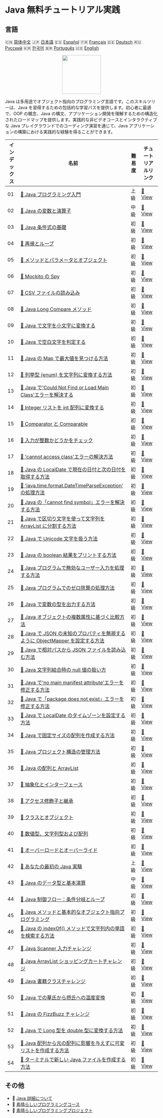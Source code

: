 # Java 無料チュートリアル実践

## 言語

🇨🇳 [简体中文](README_zh.md) 🇯🇵 [日本語](README_ja.md) 🇪🇸 [Español](README_es.md) 🇫🇷 [Français](README_fr.md) 🇩🇪 [Deutsch](README_de.md) 🇷🇺 [Русский](README_ru.md) 🇰🇷 [한국어](README_ko.md) 🇧🇷 [Português](README_pt.md) 🇺🇸 [English](README.md) 

<div align="center">
<img width="128px" src="https://file.labex.io/path/vBtgM8cNsQFn.png">
</div>

Java は多用途でオブジェクト指向のプログラミング言語です。このスキルツリーは、Java を習得するための包括的な学習パスを提供します。初心者に最適で、OOP の概念、Java の構文、アプリケーション開発を理解するための構造化されたロードマップを提供します。実践的な非ビデオコースとインタラクティブな Java プレイグラウンドでのコーディング演習を通じて、Java アプリケーションの構築における実践的な経験を得ることができます。

|   インデックス | 名前                                                                                                                                                                                                   | 難易度   | チュートリアルリンク                                                                                                                     |
|----------------|--------------------------------------------------------------------------------------------------------------------------------------------------------------------------------------------------------|----------|------------------------------------------------------------------------------------------------------------------------------------------|
|             01 | [📖 Java プログラミング入門](https://labex.io/ja/tutorials/java-introduction-to-java-programming-178546)                                                                                               | 上級     | [🔗 View](https://labex.io/ja/tutorials/java-introduction-to-java-programming-178546)                                                    |
|             02 | [📖 Java の変数と演算子](https://labex.io/ja/tutorials/java-variables-and-operators-in-java-178553)                                                                                                    | 中級     | [🔗 View](https://labex.io/ja/tutorials/java-variables-and-operators-in-java-178553)                                                     |
|             03 | [📖 Java 条件式の基礎](https://labex.io/ja/tutorials/java-java-conditional-expressions-fundamentals-178545)                                                                                            | 初級     | [🔗 View](https://labex.io/ja/tutorials/java-java-conditional-expressions-fundamentals-178545)                                           |
|             04 | [📖 再帰とループ](https://labex.io/ja/tutorials/java-recursion-and-loops-178552)                                                                                                                       | 初級     | [🔗 View](https://labex.io/ja/tutorials/java-recursion-and-loops-178552)                                                                 |
|             05 | [📖 メソッドとパラメータとオブジェクト](https://labex.io/ja/tutorials/java-methods-parameters-and-object-178547)                                                                                       | 初級     | [🔗 View](https://labex.io/ja/tutorials/java-methods-parameters-and-object-178547)                                                       |
|             06 | [📖 Mockito の Spy](https://labex.io/ja/tutorials/java-spy-in-mockito-117989)                                                                                                                          | 初級     | [🔗 View](https://labex.io/ja/tutorials/java-spy-in-mockito-117989)                                                                      |
|             07 | [📖 CSV ファイルの読み込み](https://labex.io/ja/tutorials/java-reading-a-csv-file-117982)                                                                                                              | 初級     | [🔗 View](https://labex.io/ja/tutorials/java-reading-a-csv-file-117982)                                                                  |
|             08 | [📖 Java Long Compare メソッド](https://labex.io/ja/tutorials/java-java-long-compare-method-117868)                                                                                                    | 初級     | [🔗 View](https://labex.io/ja/tutorials/java-java-long-compare-method-117868)                                                            |
|             09 | [📖 Java で文字を小文字に変換する](https://labex.io/ja/tutorials/java-convert-character-to-lowercase-in-java-117580)                                                                                   | 初級     | [🔗 View](https://labex.io/ja/tutorials/java-convert-character-to-lowercase-in-java-117580)                                              |
|             10 | [📖 Java で空白文字を判定する](https://labex.io/ja/tutorials/java-determining-space-characters-in-java-117547)                                                                                         | 初級     | [🔗 View](https://labex.io/ja/tutorials/java-determining-space-characters-in-java-117547)                                                |
|             11 | [📖 Java の Map で最大値を見つける方法](https://labex.io/ja/tutorials/java-how-to-find-maximum-value-map-117436)                                                                                       | 初級     | [🔗 View](https://labex.io/ja/tutorials/java-how-to-find-maximum-value-map-117436)                                                       |
|             12 | [📖 列挙型 (enum) を文字列に変換する方法](https://labex.io/ja/tutorials/java-how-to-convert-enum-to-string-117421)                                                                                     | 初級     | [🔗 View](https://labex.io/ja/tutorials/java-how-to-convert-enum-to-string-117421)                                                       |
|             13 | [📖 Java で'Could Not Find or Load Main Class'エラーを解決する](https://labex.io/ja/tutorials/java-resolving-could-not-find-or-load-main-class-error-in-java-117401)                                   | 初級     | [🔗 View](https://labex.io/ja/tutorials/java-resolving-could-not-find-or-load-main-class-error-in-java-117401)                           |
|             14 | [📖 Integer リストを int 配列に変換する](https://labex.io/ja/tutorials/java-convert-integer-list-to-int-array-117397)                                                                                  | 初級     | [🔗 View](https://labex.io/ja/tutorials/java-convert-integer-list-to-int-array-117397)                                                   |
|             15 | [📖 Comparator と Comparable](https://labex.io/ja/tutorials/java-comparator-and-comparable-117394)                                                                                                     | 初級     | [🔗 View](https://labex.io/ja/tutorials/java-comparator-and-comparable-117394)                                                           |
|             16 | [📖 入力が整数かどうかをチェック](https://labex.io/ja/tutorials/java-check-if-input-is-integer-117391)                                                                                                 | 初級     | [🔗 View](https://labex.io/ja/tutorials/java-check-if-input-is-integer-117391)                                                           |
|             17 | [📖 'cannot access class'エラーの解決方法](https://labex.io/ja/tutorials/java-how-to-resolve-cannot-access-class-error-417323)                                                                         | 初級     | [🔗 View](https://labex.io/ja/tutorials/java-how-to-resolve-cannot-access-class-error-417323)                                            |
|             18 | [📖 Java の LocalDate で現在の日付と次の日付を取得する方法](https://labex.io/ja/tutorials/java-how-to-get-the-current-date-and-next-date-using-localdate-in-java-414036)                               | 初級     | [🔗 View](https://labex.io/ja/tutorials/java-how-to-get-the-current-date-and-next-date-using-localdate-in-java-414036)                   |
|             19 | [📖 'java.time.format.DateTimeParseException' の処理方法](https://labex.io/ja/tutorials/java-how-to-handle-java-time-format-datetimeparseexception-417320)                                             | 初級     | [🔗 View](https://labex.io/ja/tutorials/java-how-to-handle-java-time-format-datetimeparseexception-417320)                               |
|             20 | [📖 Java の「cannot find symbol」エラーを解決する方法](https://labex.io/ja/tutorials/java-how-to-resolve-cannot-find-symbol-error-in-java-415709)                                                      | 初級     | [🔗 View](https://labex.io/ja/tutorials/java-how-to-resolve-cannot-find-symbol-error-in-java-415709)                                     |
|             21 | [📖 Java で区切り文字を使って文字列を ArrayList に分割する方法](https://labex.io/ja/tutorials/java-how-to-split-a-string-into-an-arraylist-using-a-delimiter-in-java-415655)                           | 初級     | [🔗 View](https://labex.io/ja/tutorials/java-how-to-split-a-string-into-an-arraylist-using-a-delimiter-in-java-415655)                   |
|             22 | [📖 Java で Unicode 文字を扱う方法](https://labex.io/ja/tutorials/java-how-to-work-with-unicode-characters-in-java-414959)                                                                             | 初級     | [🔗 View](https://labex.io/ja/tutorials/java-how-to-work-with-unicode-characters-in-java-414959)                                         |
|             23 | [📖 Java の boolean 結果をプリントする方法](https://labex.io/ja/tutorials/java-how-to-print-a-java-boolean-result-414108)                                                                              | 初級     | [🔗 View](https://labex.io/ja/tutorials/java-how-to-print-a-java-boolean-result-414108)                                                  |
|             24 | [📖 Java プログラムで無効なユーザー入力を処理する方法](https://labex.io/ja/tutorials/java-how-to-handle-invalid-user-input-in-a-java-program-414054)                                                   | 初級     | [🔗 View](https://labex.io/ja/tutorials/java-how-to-handle-invalid-user-input-in-a-java-program-414054)                                  |
|             25 | [📖 Java プログラムでのゼロ除算の処理方法](https://labex.io/ja/tutorials/java-how-to-handle-division-by-zero-in-java-programs-414047)                                                                  | 初級     | [🔗 View](https://labex.io/ja/tutorials/java-how-to-handle-division-by-zero-in-java-programs-414047)                                     |
|             26 | [📖 Java で変数の型を出力する方法](https://labex.io/ja/tutorials/java-how-to-print-variable-type-in-java-421459)                                                                                       | 初級     | [🔗 View](https://labex.io/ja/tutorials/java-how-to-print-variable-type-in-java-421459)                                                  |
|             27 | [📖 Java オブジェクトの複数属性に基づく比較方法](https://labex.io/ja/tutorials/java-how-to-compare-java-objects-based-on-multiple-attributes-417392)                                                   | 初級     | [🔗 View](https://labex.io/ja/tutorials/java-how-to-compare-java-objects-based-on-multiple-attributes-417392)                            |
|             28 | [📖 Java で JSON の未知のプロパティを無視するように ObjectMapper を設定する方法](https://labex.io/ja/tutorials/java-how-to-configure-objectmapper-to-ignore-unknown-properties-in-json-in-java-417583) | 初級     | [🔗 View](https://labex.io/ja/tutorials/java-how-to-configure-objectmapper-to-ignore-unknown-properties-in-json-in-java-417583)          |
|             29 | [📖 Java で相対パスから JSON ファイルを読み込む方法](https://labex.io/ja/tutorials/java-how-to-read-json-file-from-relative-path-in-java-417587)                                                       | 初級     | [🔗 View](https://labex.io/ja/tutorials/java-how-to-read-json-file-from-relative-path-in-java-417587)                                    |
|             30 | [📖 Java 文字列結合時の null 値の扱い方](https://labex.io/ja/tutorials/java-how-to-handle-null-values-when-joining-java-strings-417590)                                                                | 初級     | [🔗 View](https://labex.io/ja/tutorials/java-how-to-handle-null-values-when-joining-java-strings-417590)                                 |
|             31 | [📖 Java で'no main manifest attribute'エラーを修正する方法](https://labex.io/ja/tutorials/java-how-to-fix-no-main-manifest-attribute-error-in-java-417707)                                            | 初級     | [🔗 View](https://labex.io/ja/tutorials/java-how-to-fix-no-main-manifest-attribute-error-in-java-417707)                                 |
|             32 | [📖 Java で「package does not exist」エラーを修正する方法](https://labex.io/ja/tutorials/java-how-to-fix-package-does-not-exist-error-in-java-417708)                                                  | 初級     | [🔗 View](https://labex.io/ja/tutorials/java-how-to-fix-package-does-not-exist-error-in-java-417708)                                     |
|             33 | [📖 Java で LocalDate のタイムゾーンを設定する方法](https://labex.io/ja/tutorials/java-how-to-set-time-zone-for-localdate-in-java-417752)                                                              | 初級     | [🔗 View](https://labex.io/ja/tutorials/java-how-to-set-time-zone-for-localdate-in-java-417752)                                          |
|             34 | [📖 Java で固定サイズの配列を作成する方法](https://labex.io/ja/tutorials/java-how-to-create-java-arrays-with-fixed-size-418028)                                                                        | 初級     | [🔗 View](https://labex.io/ja/tutorials/java-how-to-create-java-arrays-with-fixed-size-418028)                                           |
|             35 | [📖 Java プロジェクト構造の管理方法](https://labex.io/ja/tutorials/java-how-to-manage-java-project-structure-419476)                                                                                   | 初級     | [🔗 View](https://labex.io/ja/tutorials/java-how-to-manage-java-project-structure-419476)                                                |
|             36 | [📖 Java の配列と ArrayList](https://labex.io/ja/tutorials/java-java-arrays-and-arraylists-413820)                                                                                                     | 初級     | [🔗 View](https://labex.io/ja/tutorials/java-java-arrays-and-arraylists-413820)                                                          |
|             37 | [📖 抽象化とインターフェース](https://labex.io/ja/tutorials/java-abstraction-and-interface-178542)                                                                                                     | 初級     | [🔗 View](https://labex.io/ja/tutorials/java-abstraction-and-interface-178542)                                                           |
|             38 | [📖 アクセス修飾子と継承](https://labex.io/ja/tutorials/java-access-modifiers-and-inheritance-178543)                                                                                                  | 初級     | [🔗 View](https://labex.io/ja/tutorials/java-access-modifiers-and-inheritance-178543)                                                    |
|             39 | [📖 クラスとオブジェクト](https://labex.io/ja/tutorials/java-class-and-object-178544)                                                                                                                  | 初級     | [🔗 View](https://labex.io/ja/tutorials/java-class-and-object-178544)                                                                    |
|             40 | [📖 数値型、文字列型および配列](https://labex.io/ja/tutorials/java-number-string-and-array-178548)                                                                                                     | 初級     | [🔗 View](https://labex.io/ja/tutorials/java-number-string-and-array-178548)                                                             |
|             41 | [📖 オーバーロードとオーバーライド](https://labex.io/ja/tutorials/java-overloading-and-overriding-178549)                                                                                              | 初級     | [🔗 View](https://labex.io/ja/tutorials/java-overloading-and-overriding-178549)                                                          |
|             42 | [📖 あなたの最初の Java 実験](https://labex.io/ja/tutorials/java-your-first-java-lab-411751)                                                                                                           | 上級     | [🔗 View](https://labex.io/ja/tutorials/java-your-first-java-lab-411751)                                                                 |
|             43 | [📖 Java のデータ型と基本演算](https://labex.io/ja/tutorials/java-java-data-types-and-basic-operations-413744)                                                                                         | 中級     | [🔗 View](https://labex.io/ja/tutorials/java-java-data-types-and-basic-operations-413744)                                                |
|             44 | [📖 Java 制御フロー：条件分岐とループ](https://labex.io/ja/tutorials/java-java-control-flow-conditionals-and-loops-413751)                                                                             | 初級     | [🔗 View](https://labex.io/ja/tutorials/java-java-control-flow-conditionals-and-loops-413751)                                            |
|             45 | [📖 Java メソッドと基本的なオブジェクト指向プログラミング](https://labex.io/ja/tutorials/java-java-methods-and-basic-object-oriented-programming-413809)                                               | 初級     | [🔗 View](https://labex.io/ja/tutorials/java-java-methods-and-basic-object-oriented-programming-413809)                                  |
|             46 | [📖 Java の indexOf() メソッドで文字列内の単語を検索する方法](https://labex.io/ja/tutorials/java-how-to-find-a-word-in-a-java-string-using-the-indexof-method-414025)                                  | 初級     | [🔗 View](https://labex.io/ja/tutorials/java-how-to-find-a-word-in-a-java-string-using-the-indexof-method-414025)                        |
|             47 | [📖 Java Scanner 入力チャレンジ](https://labex.io/ja/tutorials/java-java-scanner-input-challenge-413835)                                                                                               | 初級     | [🔗 View](https://labex.io/ja/tutorials/java-java-scanner-input-challenge-413835)                                                        |
|             48 | [📖 Java ArrayList ショッピングカートチャレンジ](https://labex.io/ja/tutorials/java-java-arraylist-shopping-cart-challenge-413849)                                                                     | 初級     | [🔗 View](https://labex.io/ja/tutorials/java-java-arraylist-shopping-cart-challenge-413849)                                              |
|             49 | [📖 Java 書籍クラスチャレンジ](https://labex.io/ja/tutorials/java-java-book-class-challenge-413850)                                                                                                    | 初級     | [🔗 View](https://labex.io/ja/tutorials/java-java-book-class-challenge-413850)                                                           |
|             50 | [📖 Java での華氏から摂氏への温度変換](https://labex.io/ja/tutorials/java-java-fahrenheit-to-celsius-conversion-413851)                                                                                | 初級     | [🔗 View](https://labex.io/ja/tutorials/java-java-fahrenheit-to-celsius-conversion-413851)                                               |
|             51 | [📖 Java の FizzBuzz チャレンジ](https://labex.io/ja/tutorials/java-java-fizzbuzz-challenge-413852)                                                                                                    | 初級     | [🔗 View](https://labex.io/ja/tutorials/java-java-fizzbuzz-challenge-413852)                                                             |
|             52 | [📖 Java で Long 型を double 型に変換する方法](https://labex.io/ja/tutorials/java-how-to-convert-a-long-to-a-double-in-java-413969)                                                                    | 初級     | [🔗 View](https://labex.io/ja/tutorials/java-how-to-convert-a-long-to-a-double-in-java-413969)                                           |
|             53 | [📖 Java 配列から元の配列に影響を与えずに可変リストを作成する方法](https://labex.io/ja/tutorials/java-how-to-create-a-mutable-list-from-a-java-array-without-affecting-the-original-array-413983)      | 初級     | [🔗 View](https://labex.io/ja/tutorials/java-how-to-create-a-mutable-list-from-a-java-array-without-affecting-the-original-array-413983) |
|             54 | [📖 ターミナルで新しい Java ファイルを作成する方法](https://labex.io/ja/tutorials/java-how-to-create-a-new-java-file-in-the-terminal-413984)                                                           | 初級     | [🔗 View](https://labex.io/ja/tutorials/java-how-to-create-a-new-java-file-in-the-terminal-413984)                                       |

## その他

- 🔗 [Java 詳細について](https://labex.io/ja/skilltrees/java)
- 🔗 [素晴らしいプログラミングコース](https://github.com/labex-labs/awesome-programming-courses)
- 🔗 [素晴らしいプログラミングプロジェクト](https://github.com/labex-labs/awesome-programming-projects)

